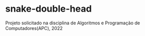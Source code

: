 # snake-double-head
Projeto solicitado na disciplina de Algoritmos e Programação de Computadores(APC), 2022

